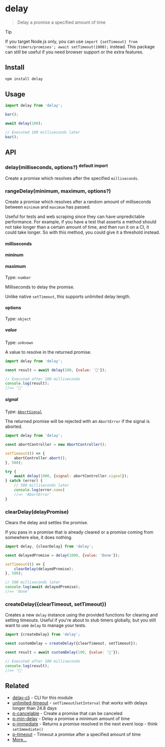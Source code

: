 # delay

> Delay a promise a specified amount of time

> [!TIP]
> If you target Node.js only, you can use `import {setTimeout} from 'node:timers/promises'; await setTimeout(1000);` instead. This package can still be useful if you need browser support or the extra features.

## Install

```sh
npm install delay
```

## Usage

```js
import delay from 'delay';

bar();

await delay(100);

// Executed 100 milliseconds later
baz();
```

## API

### delay(milliseconds, options?) <sup>default import</sup>

Create a promise which resolves after the specified `milliseconds`.

### rangeDelay(minimum, maximum, options?)

Create a promise which resolves after a random amount of milliseconds between `minimum` and `maximum` has passed.

Useful for tests and web scraping since they can have unpredictable performance. For example, if you have a test that asserts a method should not take longer than a certain amount of time, and then run it on a CI, it could take longer. So with this method, you could give it a threshold instead.

#### milliseconds
#### mininum
#### maximum

Type: `number`

Milliseconds to delay the promise.

Unlike native `setTimeout`, this supports unlimited delay length.

#### options

Type: `object`

##### value

Type: `unknown`

A value to resolve in the returned promise.

```js
import delay from 'delay';

const result = await delay(100, {value: '🦄'});

// Executed after 100 milliseconds
console.log(result);
//=> '🦄'
```

##### signal

Type: [`AbortSignal`](https://developer.mozilla.org/docs/Web/API/AbortSignal)

The returned promise will be rejected with an `AbortError` if the signal is aborted.

```js
import delay from 'delay';

const abortController = new AbortController();

setTimeout(() => {
	abortController.abort();
}, 500);

try {
	await delay(1000, {signal: abortController.signal});
} catch (error) {
	// 500 milliseconds later
	console.log(error.name)
	//=> 'AbortError'
}
```

### clearDelay(delayPromise)

Clears the delay and settles the promise.

If you pass in a promise that is already cleared or a promise coming from somewhere else, it does nothing.

```js
import delay, {clearDelay} from 'delay';

const delayedPromise = delay(1000, {value: 'Done'});

setTimeout(() => {
	clearDelay(delayedPromise);
}, 500);

// 500 milliseconds later
console.log(await delayedPromise);
//=> 'Done'
```

### createDelay({clearTimeout, setTimeout})

Creates a new `delay` instance using the provided functions for clearing and setting timeouts. Useful if you're about to stub timers globally, but you still want to use `delay` to manage your tests.

```js
import {createDelay} from 'delay';

const customDelay = createDelay({clearTimeout, setTimeout});

const result = await customDelay(100, {value: '🦄'});

// Executed after 100 milliseconds
console.log(result);
//=> '🦄'
```

## Related

- [delay-cli](https://github.com/sindresorhus/delay-cli) - CLI for this module
- [unlimited-timeout](https://github.com/sindresorhus/unlimited-timeout) - `setTimeout`/`setInterval` that works with delays longer than 24.8 days
- [p-cancelable](https://github.com/sindresorhus/p-cancelable) - Create a promise that can be canceled
- [p-min-delay](https://github.com/sindresorhus/p-min-delay) - Delay a promise a minimum amount of time
- [p-immediate](https://github.com/sindresorhus/p-immediate) - Returns a promise resolved in the next event loop - think `setImmediate()`
- [p-timeout](https://github.com/sindresorhus/p-timeout) - Timeout a promise after a specified amount of time
- [More…](https://github.com/sindresorhus/promise-fun)
